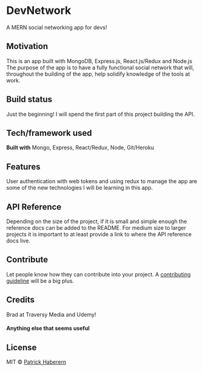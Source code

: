 # DevNetwork

A MERN social networking app for devs!

## Motivation

This is an app built with MongoDB, Express.js, React.js/Redux and Node.js
The purpose of the app is to have a fully functional social network that will, throughout the building of the app, help solidify knowledge of the tools at work.

## Build status

Just the beginning! I will spend the first part of this project building the API.

<!-- ## Code style
If you're using any code style like xo, standard etc. That will help others while contributing to your project. Ex. -

[![js-standard-style](https://img.shields.io/badge/code%20style-standard-brightgreen.svg?style=flat)](https://github.com/feross/standard)
  -->
<!-- ## Screenshots
Include logo/demo screenshot etc. -->

## Tech/framework used

<b>Built with</b>
Mongo, Express, React/Redux, Node, Git/Heroku

## Features

User authentication with web tokens and using redux to manage the app are some of the new technologies I will be learning in this app.

<!-- ## Code Example
Show what the library does as concisely as possible, developers should be able to figure out **how** your project solves their problem by looking at the code example. Make sure the API you are showing off is obvious, and that your code is short and concise. -->

<!-- ## Installation
Provide step by step series of examples and explanations about how to get a development env running. -->

## API Reference

Depending on the size of the project, if it is small and simple enough the reference docs can be added to the README. For medium size to larger projects it is important to at least provide a link to where the API reference docs live.

## Contribute

Let people know how they can contribute into your project. A [contributing guideline](https://github.com/zulip/zulip-electron/blob/master/CONTRIBUTING.md) will be a big plus.

## Credits

Brad at Traversy Media and Udemy!

#### Anything else that seems useful

## License

MIT © [Patrick Haberern]()
